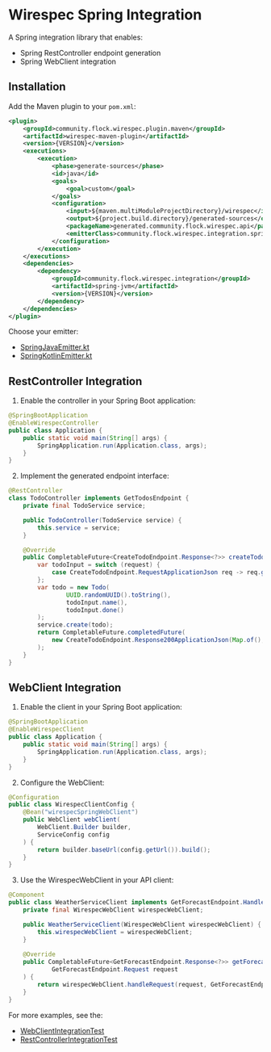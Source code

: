 # Wirespec Spring Integration

A Spring integration library that enables:
- Spring RestController endpoint generation
- Spring WebClient integration

## Installation

Add the Maven plugin to your `pom.xml`:

```xml
<plugin>
    <groupId>community.flock.wirespec.plugin.maven</groupId>
    <artifactId>wirespec-maven-plugin</artifactId>
    <version>{VERSION}</version>
    <executions>
        <execution>
            <phase>generate-sources</phase>
            <id>java</id>
            <goals>
                <goal>custom</goal>
            </goals>
            <configuration>
                <input>${maven.multiModuleProjectDirectory}/wirespec</input>
                <output>${project.build.directory}/generated-sources</output>
                <packageName>generated.community.flock.wirespec.api</packageName>
                <emitterClass>community.flock.wirespec.integration.spring.kotlin.emit.SpringJavaEmitter</emitterClass>
            </configuration>
        </execution>
    </executions>
    <dependencies>
        <dependency>
            <groupId>community.flock.wirespec.integration</groupId>
            <artifactId>spring-jvm</artifactId>
            <version>{VERSION}</version>
        </dependency>
    </dependencies>
</plugin>
```

Choose your emitter:
- [SpringJavaEmitter.kt](src/jvmMain/kotlin/community/flock/wirespec/integration/spring/java/emit/SpringJavaEmitter.kt)
- [SpringKotlinEmitter.kt](src/jvmMain/kotlin/community/flock/wirespec/integration/spring/kotlin/emit/SpringKotlinEmitter.kt)

## RestController Integration

1. Enable the controller in your Spring Boot application:

```java
@SpringBootApplication
@EnableWirespecController
public class Application {
    public static void main(String[] args) {
        SpringApplication.run(Application.class, args);
    }
}
```

2. Implement the generated endpoint interface:

```java
@RestController
class TodoController implements GetTodosEndpoint {
    private final TodoService service;

    public TodoController(TodoService service) {
        this.service = service;
    }

    @Override
    public CompletableFuture<CreateTodoEndpoint.Response<?>> createTodo(CreateTodoEndpoint.Request<?> request) {
        var todoInput = switch (request) {
            case CreateTodoEndpoint.RequestApplicationJson req -> req.getContent().body();
        };
        var todo = new Todo(
                UUID.randomUUID().toString(),
                todoInput.name(),
                todoInput.done()
        );
        service.create(todo);
        return CompletableFuture.completedFuture(
            new CreateTodoEndpoint.Response200ApplicationJson(Map.of(), todo)
        );
    }
}
```

## WebClient Integration

1. Enable the client in your Spring Boot application:

```java
@SpringBootApplication
@EnableWirespecClient
public class Application {
    public static void main(String[] args) {
        SpringApplication.run(Application.class, args);
    }
}
```

2. Configure the WebClient:

```java
@Configuration
public class WirespecClientConfig {
    @Bean("wirespecSpringWebClient")
    public WebClient webClient(
        WebClient.Builder builder,
        ServiceConfig config
    ) {
        return builder.baseUrl(config.getUrl()).build();
    }
}
```

3. Use the WirespecWebClient in your API client:

```java
@Component
public class WeatherServiceClient implements GetForecastEndpoint.Handler {
    private final WirespecWebClient wirespecWebClient;

    public WeatherServiceClient(WirespecWebClient wirespecWebClient) {
        this.wirespecWebClient = wirespecWebClient;
    }
    
    @Override
    public CompletableFuture<GetForecastEndpoint.Response<?>> getForecast(
            GetForecastEndpoint.Request request
    ) {
        return wirespecWebClient.handleRequest(request, GetForecastEndpoint.Handler.class);
    }
}
```

For more examples, see the:

- [WebClientIntegrationTest](src/jvmTest/kotlin/community/flock/wirespec/integration/spring/kotlin/it/client/WebClientIntegrationTest.kt)
- [RestControllerIntegrationTest](src/jvmTest/kotlin/community/flock/wirespec/integration/spring/kotlin/it/controller/RestControllerIntegrationTest.kt)